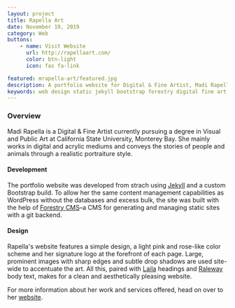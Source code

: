 ```yaml
---
layout: project
title: Rapella Art
date: November 19, 2019
category: Web
buttons:
    - name: Visit Website
      url: http://rapellaart.com/
      color: btn-light
      icon: fas fa-link

featured: mrapella-art/featured.jpg
description: A portfolio website for Digital & Fine Artist, Madi Rapella. Built from the ground up using Jekyll, Bootstrap and compatible with Forestry CMS.
keywords: web design static jekyll bootstrap forestry digital fine art artist
---
```


### Overview

Madi Rapella is a Digital & Fine Artist currently pursuing a degree in Visual and Public Art at California State University, Monterey Bay. She mainly works in digital and acrylic mediums and conveys the stories of people and animals through a realistic portraiture style.

#### Development

The portfolio website was developed from strach using [Jekyll](https://jekyllrb.com/) and a custom Bootstrap build. To allow her the same content management capabilities as WordPress without the databases and excess bulk, the site was built with the help of [Forestry CMS](https://forestry.io/)–a CMS for generating and managing static sites with a git backend.

#### Design

Rapella's website features a simple design, a light pink and rose-like color scheme and her signature logo at the forefront of each page. Large, prominent images with sharp edges and subtle drop shadows are used site-wide to accentuate the art. All this, paired with [Laila](https://fonts.google.com/specimen/Laila) headings and [Raleway](https://fonts.google.com/specimen/Raleway) body text, makes for a clean and aesthetically pleasing website.

For more information about her work and services offered, head on over to her [website](https://rapellaart.com/).